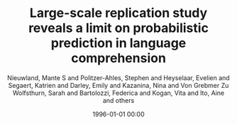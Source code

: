---
layout: post
title: Large-scale replication study reveals a limit on probabilistic prediction in language comprehension

date: 1996-01-01 00:00
author: Nieuwland, Mante S and Politzer-Ahles, Stephen and Heyselaar, Evelien and Segaert, Katrien and Darley, Emily and Kazanina, Nina and Von Grebmer Zu Wolfsthurn, Sarah and Bartolozzi, Federica and Kogan, Vita and Ito, Aine and others
journal: ELife

year: 2018
---